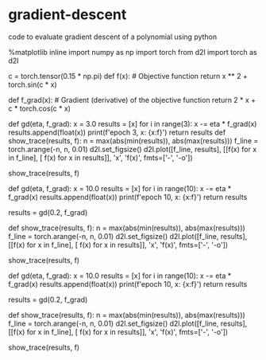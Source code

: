 # gradient-descent
code to evaluate gradient descent of a polynomial using python

%matplotlib inline
import numpy as np
import torch
from d2l import torch as d2l

c = torch.tensor(0.15 * np.pi)
def f(x):  # Objective function
    return x ** 2 + torch.sin(c * x) 

def f_grad(x):  # Gradient (derivative) of the objective function
    return 2 * x + c * torch.cos(c * x) 

def gd(eta, f_grad):
    x = 3.0
    results = [x]
    for i in range(3):
        x -= eta * f_grad(x)
        results.append(float(x))
    print(f'epoch 3, x: {x:f}')
    return results
def show_trace(results, f):
    n = max(abs(min(results)), abs(max(results)))
    f_line = torch.arange(-n, n, 0.01)
    d2l.set_figsize()
    d2l.plot([f_line, results], [[f(x) for x in f_line], [
        f(x) for x in results]], 'x', 'f(x)', fmts=['-', '-o'])

show_trace(results, f) 


def gd(eta, f_grad):
    x = 10.0
    results = [x]
    for i in range(10):
        x -= eta * f_grad(x)
        results.append(float(x))
    print(f'epoch 10, x: {x:f}')
    return results

results = gd(0.2, f_grad)

def show_trace(results, f):
    n = max(abs(min(results)), abs(max(results)))
    f_line = torch.arange(-n, n, 0.01)
    d2l.set_figsize()
    d2l.plot([f_line, results], [[f(x) for x in f_line], [
        f(x) for x in results]], 'x', 'f(x)', fmts=['-', '-o'])

show_trace(results, f) 

def gd(eta, f_grad):
    x = 10.0
    results = [x]
    for i in range(10):
        x -= eta * f_grad(x)
        results.append(float(x))
    print(f'epoch 10, x: {x:f}')
    return results

results = gd(0.2, f_grad)

def show_trace(results, f):
    n = max(abs(min(results)), abs(max(results)))
    f_line = torch.arange(-n, n, 0.01)
    d2l.set_figsize()
    d2l.plot([f_line, results], [[f(x) for x in f_line], [
        f(x) for x in results]], 'x', 'f(x)', fmts=['-', '-o'])

show_trace(results, f)




